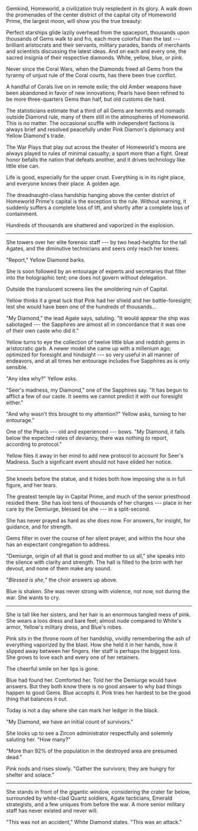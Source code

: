 Gemkind, Homeworld, a civilization truly respledent in its glory.
A walk down the promenades of the center district of the capital city of Homeworld Prime,
the largest moon, will show you the true breauty:

Perfect starships glide lazily overhead from the spaceport, thousands upon
thousands of Gems walk to and fro, each more colorful than the last --- brilliant
aristocrats and their servants, military parades, bands of merchants and scientists discussing
the latest ideas. And on each and every one, the sacred insignia of their respective
diamonds. White, yellow, blue, or pink.

Never since the Coral Wars, when the Diamonds freed all Gems from the tyranny of unjust
rule of the Coral courts, has there been true conflict.

A handful of Corals live on in remote exile; the old Amber weapons have been abandoned in
favor of new innovations; Pearls have been refined to be more three-quarters Gems than half,
but old customs die hard.

The statisticians estimate that a third of all Gems are hermits and nomads outside Diamond rule,
many of them still in the atmospheres of Homeworld. This is no matter. The occasional scuffle with
independent factions is always brief and resolved peacefully under Pink Diamon's diplomacy and
Yellow Diamond's trade.

The War Plays that play out across the theater of Homeworld's moons are always played to rules
of minimal casualty; a sport more than a fight. Great honor befalls the nation that defeats another,
and it drives technology like little else can.

Life is good, especially for the upper crust. Everything is in its right place, and everyone
knows their place. A golden age.

The dreadnaught-class handship hanging above the center district of Homeworld Prime's capital is
the exception to the rule. Without warning, it suddenly suffers a complete loss of lift, and shortly
after a complete loss of containment.

Hundreds of thousands are shattered and vaporized in the explosion.

----

She towers over her elite forensic staff --- by two head-heights for the
tall Agates, and the diminutive technicians and seers only reach her knees.

"Report," Yellow Diamond barks.

She is soon followed by an entourage of
experts and secretaries that filter into the holographic tent;
one does not govern without delegation.

Outside the translucent screens lies the smoldering ruin of Capital.

Yellow thinks it a great luck that Pink had her shield and her battle-foresight; lest she
would have been one of the hundreds of thousands...

"My Diamond," the lead Agate says, saluting. "It would appear the ship was sabotaged --- the Sapphires
are almost all in concordance that it was one of their own caste who did it."

Yellow turns to eye the collection of twelve little blue and reddish gems in aristocratic garb. A newer
model she came up with a millenium ago; optimized for foresight and hindsight --- so very useful in all
manner of endeavors, and at all times her entourage includes five Sapphires as is only sensible.

"Any idea why?" Yellow asks.

"Seer's madness, my Diamond," one of the Sapphires say. "It has begun to afflict a few of our caste.
It seems we cannot predict it with our foresight either."

"And why wasn't this brought to my attention?" Yellow asks, turning to her entourage."

One of the Pearls --- old and experienced --- bows. "My Diamond, it falls below the expected rates of deviancy,
there was nothing _to_ report, according to protocol."

Yellow files it away in her mind to add new protocol to account for Seer's Madness. Such a signficant event
should not have elided her notice.

----

She kneels before the statue, and it hides both how imposing she is in full figure, and her tears.

The greatest temple lay in Capital Prime, and much of the senior priesthood resided there.
She has lost tens of thousands of her charges --- place in her care by the Demiurge, blessed
be she --- in a split-second.

She has never prayed as hard as she does now. For answers, for insight, for guidance, and for
strength.

Gems filter in over the course of her silent prayer, and within the hour she has an expectant
congregation to address.

"Demiurge, origin of all that is good and mother to us all," she speaks into the
silence with clarity and strength. The hall is filled to the brim with her devout, and none of them make any sound.

"_Blessed is she,_" the choir answers up above.

Blue is shaken. She was never strong with violence, not now, not during the war. She wants to cry.

----

She is tall like her sisters, and her hair is an enormous tangled mess of pink. She wears a loos dress
and bare feet; almost nude compared to White's armor, Yellow's military dress, and Blue's robes.

Pink sits in the throne room of her handship, vividly remembering the ash of everything vaporized by the
blast. How she held it in her hands, how it slipped away between her fingers.
Her staff is perhaps the biggest loss. She grows to love each and every one of her retainers.

The cheerful smile on her lips is gone.

Blue had found her. Comforted her. Told her the Demiurge would have answers. But they both know there is
no good answer to why bad things happen to good Gems. Blue accepts it. Pink tries her hardest to be the
good thing that balances it out.

Today is not a day where she can mark her ledger in the black.

"My Diamond, we have an initial count of survivors."

She looks up to see a Zircon administrator respectfully and solemnly saluting her.
"How many?"

"More than 92% of the population in the destroyed area are presumed dead."

Pink nods and rises slowly. "Gather the survivors; they are hungry for shelter and solace."

----

She stands in front of the gigantic window, considering the crater far below, surrounded by white-clad
Quartz soldiers, Agate tacticians, Emerald strategists, and a few uniques from before the war. A more senior
military staff has never existed and never will.

"This was not an accident," White Diamond states. "This was an attack."

